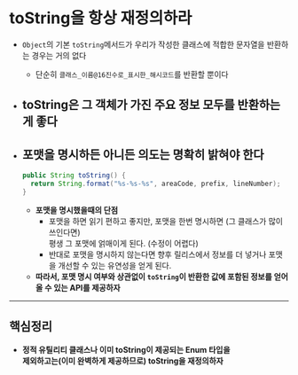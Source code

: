 # toString을 항상 재정의하라
- `Object`의 기본 `toString`메서드가 우리가 작성한 클래스에 적합한 문자열을 반환하는 경우는 거의 없다
  - 단순히 `클래스_이름@16진수로_표시한_해시코드`를 반환할 뿐이다

- ## toString은 그 객체가 가진 주요 정보 모두를 반환하는게 좋다
- ## 포맷을 명시하든 아니든 의도는 명확히 밝혀야 한다
  ``` java
  public String toString() {
    return String.format("%s-%s-%s", areaCode, prefix, lineNumber);
  }

  ```
  - **포맷을 명시했을때의 단점**
    - 포맷을 하면 읽기 편하고 좋지만, 포맷을 한번 명시하면 (그 클래스가 많이 쓰인다면) <br>평생 그 포맷에 얽매이게 된다. (수정이 어렵다)
    - 반대로 포맷을 명시하지 않는다면 향후 릴리스에서 정보를 더 넣거나 포맷을 개선할 수 있는 유연성을 얻게 된다.
  - **따라서, 포맷 명시 여부와 상관없이 `toString`이 반환한 값에 포함된 정보를 얻어올 수 있는 API를 제공하자**

-------------
## 핵심정리
- **정적 유틸리티 클래스나 이미 toString이 제공되는 Enum 타입을 <br>제외하고는(이미 완벽하게 제공하므로) toString을 재정의하자**
